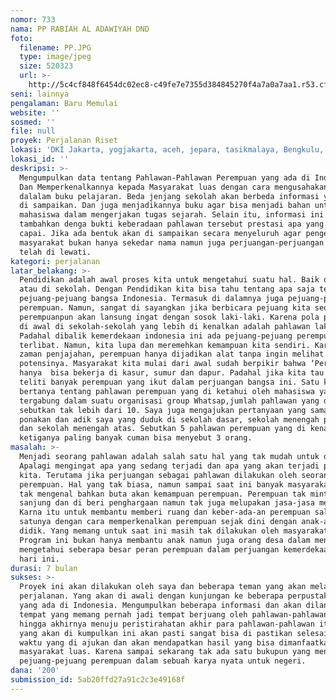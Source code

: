 ```yaml
---
nomor: 733
nama: PP RABIAH AL ADAWIYAH DND
foto:
  filename: PP.JPG
  type: image/jpeg
  size: 520323
  url: >-
    http://5c4cf848f6454dc02ec8-c49fe7e7355d384845270f4a7a0a7aa1.r53.cf2.rackcdn.com/b272578c-6270-4349-9317-3ed718dc7c1d/PP.JPG
seni: lainnya
pengalaman: Baru Memulai
website: ''
sosmed: ''
file: null
proyek: Perjalanan Riset
lokasi: 'DKI Jakarta, yogjakarta, aceh, jepara, tasikmalaya, Bengkulu, Sulawesi'
lokasi_id: ''
deskripsi: >-
  Mengumpulkan data tentang Pahlawan-Pahlawan Perempuan yang ada di Indonesia.
  Dan Memperkenalkannya kepada Masyarakat luas dengan cara mengusahakannya masuk
  dalalam buku pelajaran. Beda jenjang sekolah akan berbeda informasi yang akan
  di sampaikan. Dan juga menjadikannya buku agar bisa menjadi bahan untuk
  mahasiswa dalam mengerjakan tugas sejarah. Selain itu, informasi ini akan di
  tambahkan denga bukti keberadaan pahlawan tersebut prestasi apa yang pernah di
  capai. Jika ada bentuk akan di sampaikan secara menyeluruh agar pengetahuan
  masyarakat bukan hanya sekedar nama namun juga perjuangan-perjuangan yang
  telah di lewati. 
kategori: perjalanan
latar_belakang: >-
  Pendidikan adalah awal proses kita untuk mengetahui suatu hal. Baik di rumah
  atau di sekolah. Dengan Pendidikan kita bisa tahu tentang apa saja termasuk
  pejuang-pejuang bangsa Indonesia. Termasuk di dalamnya juga pejuang-pejuang
  perempuan. Namun, sangat di sayangkan jika berbicara pejuang kita seorang
  perempuanpun akan lansung ingat dengan sosok laki-laki. Karena pola pengajaran
  di awal di sekolah-sekolah yang lebih di kenalkan adalah pahlawan laki-laki.
  Padahal dibalik kemerdekaan indonesia ini ada pejuang-pejuang perempuan yang
  terlibat. Namun, kita lupa dan meremehkan kemampuan kita sendiri. Karena mulai
  zaman penjajahan, perempuan hanya dijadikan alat tanpa ingin melihat
  potensinya. Masyarakat kita mulai dari awal sudah berpikir bahwa ‘Perempuan’
  hanya  bisa bekerja di kasur, sumur dan dapur. Padahal jika kita tau dan kita
  teliti banyak perempuan yang ikut dalam perjuangan bangsa ini. Satu kali saya
  bertanya tentang pahlawan perempuan yang di ketahui oleh mahasiswa yang
  tergabung dalam suatu organisasi group Whatsap,jumlah pahlawan yang di
  sebutkan tak lebih dari 10. Saya juga mengajukan pertanyaan yang sama kepada
  ponakan dan adik saya yang duduk di sekolah dasar, sekolah menengah pertama,
  dan sekolah menengah atas. Sebutkan 5 pahlawan perempuan yang di kenal. Dan
  ketiganya paling banyak cuman bisa menyebut 3 orang. 
masalah: >-
  Menjadi seorang pahlawan adalah salah satu hal yang tak mudah untuk dilakukan.
  Apalagi mengingat apa yang sedang terjadi dan apa yang akan terjadi pada diri
  kita. Terutama jika perjuangan sebagai pahlawan dilakukan oleh seorang
  perempuan. Hal yang tak biasa, namun sampai saat ini banyak masyarakat yang
  tak mengenal bahkan buta akan kemampuan perempuan. Perempuan tak minta di
  sanjung dan di beri penghargaan namun tak juga melupakan jasa-jasa mereka.
  Karna itu untuk membantu memberi ruang dan keber-ada-an perempuan salah
  satunya dengan cara memperkenalkan perempuan sejak dini dengan anak-anak
  didik. Yang memang untuk saat ini masih tak dilakukan oleh masyarakat luas.
  Program ini bukan hanya membantu anak namun juga orang desa dalam mengenal dan
  mengetahui seberapa besar peran perempuan dalam perjuangan kemerdekaan sampai
  hari ini.
durasi: 7 bulan
sukses: >-
  Proyek ini akan dilakukan oleh saya dan beberapa teman yang akan melakukan
  perjalanan. Yang akan di awali dengan kunjungan ke beberapa perpustakaan besar
  yang ada di Indonesia. Mengumpulkan beberapa informasi dan akan dilanjutkan ke
  tempat yang memang pernah jadi tempat berjuang oleh pahlawan-pahlawan tersebut
  hingga akhirnya menuju peristirahatan akhir para pahlawan-pahlawan itu. Data
  yang akan di kumpulkan ini akan pasti sangat bisa di pastikan selesai sesuai
  waktu yang di ajukan dan akan mendapatkan hasil yang bisa dimanfaatkan
  masyarakat luas. Karena sampai sekarang tak ada satu bukupun yang menghimpun
  pejuang-pejuang perempuan dalam sebuah karya nyata untuk negeri.
dana: '200'
submission_id: 5ab20ffd27a91c2c3e49168f
---
```

